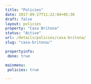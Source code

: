 ```yaml
---
title: "Policies"
date: 2017-09-27T11:22:04+05:30
draft: false
layout: policies
property: "Casa Britona"
status: "Active"
url: /details/policies/casa-britona/
slug: "casa-britona/"

propertyinfo:
 done: true

mainmenu:
 policies: true

---
```


